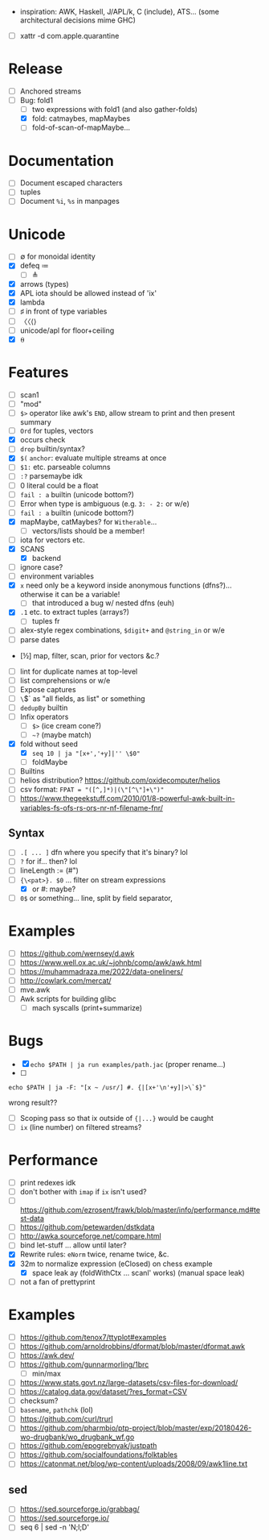 - inspiration: AWK, Haskell, J/APL/k, C (include), ATS... (some architectural decisions mime GHC)
- [ ] xattr -d com.apple.quarantine
# Release
- [ ] Anchored streams
- [ ] Bug: fold1
  - [ ] two expressions with fold1 (and also gather-folds)
  - [x] fold: catmaybes, mapMaybes
  - [ ] fold-of-scan-of-mapMaybe...
# Documentation
- [ ] Document escaped characters
- [ ] tuples
- [ ] Document `%i`, `%s` in manpages
# Unicode
- [ ] ∅ for monoidal identity
- [x] defeq ≔
  - [ ] ≜
- [x] arrows (types)
- [x] APL iota should be allowed instead of 'ix'
- [x] lambda
- [ ] ♯ in front of type variables
- [ ] 〈〈⟨⟩
- [ ] unicode/apl for floor+ceiling
- [x] ⍬
# Features
- [ ] scan1
- [ ] "mod"
- [ ] `$>` operator like awk's `END`, allow stream to print and then present
  summary
- [ ] `Ord` for tuples, vectors
- [x] occurs check
- [ ] `drop` builtin/syntax?
- [x] `$(` `anchor`: evaluate multiple streams at once
- [ ] `$1:` etc. parseable columns
- [ ] `:?` parsemaybe idk
- [ ] 0 literal could be a float
- [ ] `fail : a` builtin (unicode bottom?)
- [ ] Error when type is ambiguous (e.g. `3: - 2:` or w/e)
- [ ] `fail : a` builtin (unicode bottom?)
- [x] mapMaybe, catMaybes? for `Witherable`...
  - [ ] vectors/lists should be a member!
- [ ] iota for vectors etc.
- [x] SCANS
  - [x] backend
- [ ] ignore case?
- [ ] environment variables
- [x] `x` need only be a keyword inside anonymous functions (dfns?)... otherwise it
  can be a variable!
  - [ ] that introduced a bug w/ nested dfns (euh)
- [x] `.1` etc. to extract tuples (arrays?)
  - [ ] tuples fr
- [ ] alex-style regex combinations, `$digit+` and `@string_in` or w/e
- [ ] parse dates
- [½] map, filter, scan, prior for vectors &c.?
- [ ] lint for duplicate names at top-level
- [ ] list comprehensions or w/e
- [ ] Expose captures
- [ ] `\`$` as "all fields, as list" or something
- [ ] `dedupBy` builtin
- [ ] Infix operators
  - [ ] `$>` (ice cream cone?)
  - [ ] `~?` (maybe match)
- [x] fold without seed
  - [x] `seq 10 | ja "[x+','+y]|'' \$0"`
  - [ ] foldMaybe
- [ ] Builtins
- [ ] helios distribution? https://github.com/oxidecomputer/helios
- [ ] csv format: `FPAT = "([^,]*)|(\"[^\"]+\")"`
- [ ] https://www.thegeekstuff.com/2010/01/8-powerful-awk-built-in-variables-fs-ofs-rs-ors-nr-nf-filename-fnr/
## Syntax
- [ ] `.[ ... ]` dfn where you specify that it's binary? lol
- [ ] `?` for if... then? lol
- [ ] lineLength := (#")
- [ ] `{\<pat>}. $0` ... filter on stream expressions
  - [x] or #: maybe?
- [ ] `0$` or something... line, split by field separator,
# Examples
- [ ] https://github.com/wernsey/d.awk
- [ ] https://www.well.ox.ac.uk/~johnb/comp/awk/awk.html
- [ ] https://muhammadraza.me/2022/data-oneliners/
- [ ] http://cowlark.com/mercat/
- [ ] mve.awk
- [ ] Awk scripts for building glibc
  - [ ] mach syscalls (print+summarize)
# Bugs
- [x] `echo $PATH | ja run examples/path.jac` (proper rename...)
- [ ] 
```
echo $PATH | ja -F: "[x ~ /usr/] #. {|[x+'\n'+y]|>\`$}"
```
wrong result??
- [ ] Scoping pass so that ix outside of `{|...}` would be caught
- [ ] `ix` (line number) on filtered streams?
# Performance
- [ ] print redexes idk
- [ ] don't bother with `imap` if `ix` isn't used?
- [ ] https://github.com/ezrosent/frawk/blob/master/info/performance.md#test-data
- [ ] https://github.com/petewarden/dstkdata
- [ ] http://awka.sourceforge.net/compare.html
- [ ] bind let-stuff ... allow until later?
- [x] Rewrite rules: `eNorm` twice, rename twice, &c.
- [x] 32m to normalize expression (eClosed) on chess example
  - [x] space leak ay (foldWithCtx ... scanl' works) (manual space leak)
- [ ] not a fan of prettyprint
# Examples
- [ ] https://github.com/tenox7/ttyplot#examples
- [ ] https://github.com/arnoldrobbins/dformat/blob/master/dformat.awk
- [ ] https://awk.dev/
- [ ] https://github.com/gunnarmorling/1brc
  - [ ] min/max
- [ ] https://www.stats.govt.nz/large-datasets/csv-files-for-download/
- [ ] https://catalog.data.gov/dataset/?res_format=CSV
- [ ] checksum?
- [ ] `basename`, `pathchk` (lol)
- [ ] https://github.com/curl/trurl
- [ ] https://github.com/pharmbio/ptp-project/blob/master/exp/20180426-wo-drugbank/wo_drugbank_wf.go
- [ ] https://github.com/epogrebnyak/justpath
- [ ] https://github.com/socialfoundations/folktables
- [ ] https://catonmat.net/blog/wp-content/uploads/2008/09/awk1line.txt
## sed
- [ ] https://sed.sourceforge.io/grabbag/
- [ ] https://sed.sourceforge.io/
- [ ] seq 6 | sed -n 'N;l;D'
